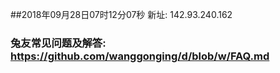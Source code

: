 ##2018年09月28日07时12分07秒 新址: 142.93.240.162
### 兔友常见问题及解答: https://github.com/wanggonging/d/blob/w/FAQ.md
